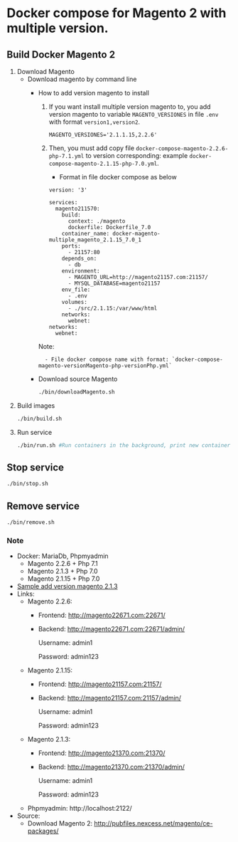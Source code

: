 # Docker compose for Magento 2 with multiple version.

## Build Docker Magento 2
1. Download Magento
    - Download magento by command line
        - How to add version magento to install
        
            1. If you want install multiple version magento to, you add version magento to variable `MAGENTO_VERSIONES` in file `.env` with format `version1,version2`.
                ```text
                MAGENTO_VERSIONES='2.1.1.15,2.2.6'
                ```
                
            2. Then, you must add copy file `docker-compose-magento-2.2.6-php-7.1.yml` to version corresponding: example `docker-compose-magento-2.1.15-php-7.0.yml`. 
            
                - Format in file docker compose as below
                ```text
                version: '3'
                
                services:
                  magento211570:
                    build:
                      context: ./magento
                      dockerfile: Dockerfile_7.0
                    container_name: docker-magento-multiple_magento_2.1.15_7.0_1
                    ports:
                      - 21157:80
                    depends_on:
                      - db
                    environment:
                      - MAGENTO_URL=http://magento21157.com:21157/
                      - MYSQL_DATABASE=magento21157
                    env_file:
                      - .env
                    volumes:
                      - ./src/2.1.15:/var/www/html
                    networks:
                      webnet:
                networks:
                  webnet:
                ```
                
            Note: 
            
                - File docker compose name with format: `docker-compose-magento-versionMagento-php-versionPhp.yml` 
                
        - Download source Magento
            ```bash
            ./bin/downloadMagento.sh
            ```
2. Build images
    ```bash
    ./bin/build.sh
    ```
3. Run service
    ```bash
    ./bin/run.sh #Run containers in the background, print new container names
    ```

## Stop service
```bash
./bin/stop.sh
```

## Remove service
```bash
./bin/remove.sh
```

### Note
- Docker: MariaDb, Phpmyadmin
    - Magento 2.2.6 + Php 7.1
    - Magento 2.1.3 + Php 7.0
    - Magento 2.1.15 + Php 7.0
- [Sample add version magento 2.1.3](https://github.com/FinbertMagestore/docker-magento-multiple/commit/a270a89445430f16d7e24231d2c3ae7cd08a7a0f)
- Links:
    - Magento 2.2.6: 
        - Frontend: http://magento22671.com:22671/
        - Backend: http://magento22671.com:22671/admin/
        
            Username: admin1
            
            Password: admin123
    - Magento 2.1.15: 
        - Frontend: http://magento21157.com:21157/
        - Backend: http://magento21157.com:21157/admin/
        
            Username: admin1
            
            Password: admin123
    - Magento 2.1.3: 
        - Frontend: http://magento21370.com:21370/
        - Backend: http://magento21370.com:21370/admin/
        
            Username: admin1
            
            Password: admin123
    - Phpmyadmin: http://localhost:2122/
- Source:
    - Download Magento 2: http://pubfiles.nexcess.net/magento/ce-packages/
    